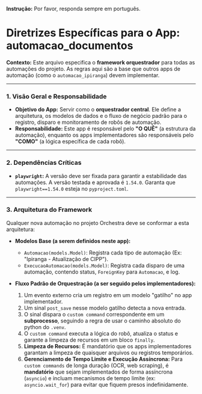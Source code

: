 **Instrução:** Por favor, responda sempre em português.

# Diretrizes Específicas para o App: automacao_documentos

**Contexto:** Este arquivo especifica o **framework orquestrador** para todas as automações do projeto. As regras aqui são a base que outros apps de automação (como o `automacao_ipiranga`) devem implementar.

---

### 1. Visão Geral e Responsabilidade

* **Objetivo do App:** Servir como o **orquestrador central**. Ele define a arquitetura, os modelos de dados e o fluxo de negócio padrão para o registro, disparo e monitoramento de robôs de automação.
* **Responsabilidade:** Este app é responsável pelo **"O QUÊ"** (a estrutura da automação), enquanto os apps implementadores são responsáveis pelo **"COMO"** (a lógica específica de cada robô).

---

### 2. Dependências Críticas

* **`playwright`:** A versão deve ser fixada para garantir a estabilidade das automações. A versão testada e aprovada é `1.54.0`. Garanta que `playwright==1.54.0` esteja no `pyproject.toml`.

---

### 3. Arquitetura do Framework

Qualquer nova automação no projeto Orchestra deve se conformar a esta arquitetura:

* **Modelos Base (a serem definidos neste app):**
    * `Automacao(models.Model)`: Registra cada tipo de automação (Ex: "Ipiranga - Atualização de CIPP").
    * `ExecucaoAutomacao(models.Model)`: Registra cada disparo de uma automação, contendo status, `ForeignKey` para `Automacao`, e log.

* **Fluxo Padrão de Orquestração (a ser seguido pelos implementadores):**
    1.  Um evento externo cria um registro em um modelo "gatilho" no app implementador.
    2.  Um sinal `post_save` nesse modelo gatilho detecta a nova entrada.
    3.  O sinal dispara o `custom command` correspondente em um **subprocesso**, seguindo a regra de usar o caminho absoluto do python do `.venv`.
    4.  O `custom command` executa a lógica do robô, atualiza o status e garante a limpeza de recursos em um bloco `finally`.
    5.  **Limpeza de Recursos:** É mandatório que os apps implementadores garantam a limpeza de quaisquer arquivos ou registros temporários.
    6.  **Gerenciamento de Tempo Limite e Execução Assíncrona:** Para `custom commands` de longa duração (OCR, web scraping), é **mandatório** que sejam implementados de forma assíncrona (`asyncio`) e incluam mecanismos de tempo limite (ex: `asyncio.wait_for`) para evitar que fiquem presos indefinidamente.

